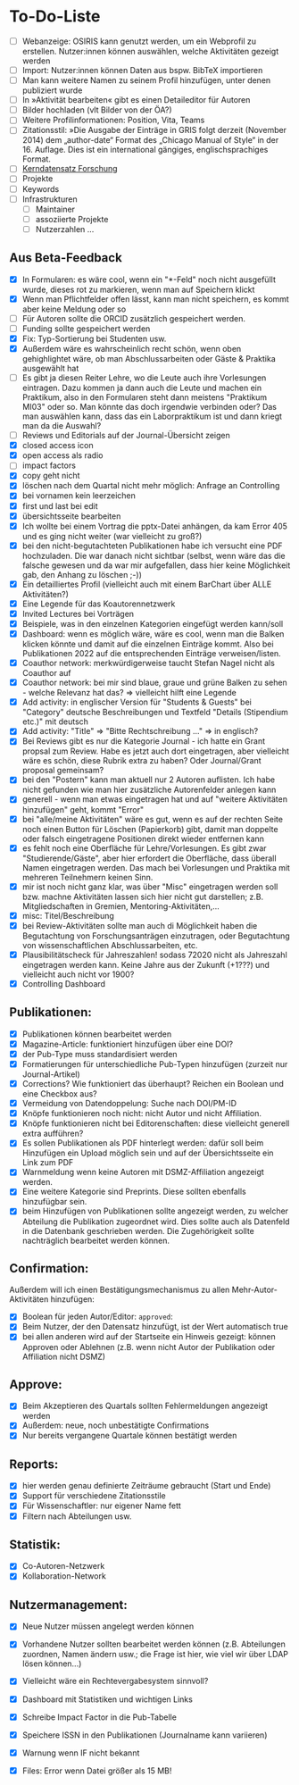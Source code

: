 # To-Do-Liste

- [ ] Webanzeige: OSIRIS kann genutzt werden, um ein Webprofil zu erstellen. Nutzer:innen können auswählen, welche Aktivitäten gezeigt werden
- [ ] Import: Nutzer:innen können Daten aus bspw. BibTeX importieren
- [ ] Man kann weitere Namen zu seinem Profil hinzufügen, unter denen publiziert wurde
- [ ] In »Aktivität bearbeiten« gibt es einen Detaileditor für Autoren
- [ ] Bilder hochladen (vlt Bilder von der ÖA?)
- [ ] Weitere Profilinformationen: Position, Vita, Teams
- [ ] Zitationsstil: »Die Ausgabe der Einträge in GRIS folgt derzeit (November 2014) dem &bdquo;author-date&ldquo; Format des  &bdquo;Chicago Manual of Style&ldquo; in der 16. Auflage. Dies ist ein international gängiges, englischsprachiges  Format. 
- [ ] [Kerndatensatz Forschung](https://kerndatensatz-forschung.de/)
- [ ] Projekte
- [ ] Keywords
- [ ] Infrastrukturen
  - [ ] Maintainer
  - [ ] assoziierte Projekte
  - [ ] Nutzerzahlen …

## Aus Beta-Feedback
- [x] In Formularen: es wäre cool, wenn ein "*-Feld" noch nicht ausgefüllt wurde, dieses rot zu markieren, wenn man auf Speichern klickt
- [x] Wenn man Pflichtfelder offen lässt, kann man nicht speichern, es kommt aber keine Meldung oder so
- [ ] Für Autoren sollte die ORCID zusätzlich gespeichert werden.
- [ ] Funding sollte gespeichert werden
- [x] Fix: Typ-Sortierung bei Studenten usw.
- [x] Außerdem wäre es wahrscheinlich recht schön, wenn oben gehighlightet wäre, ob man Abschlussarbeiten oder Gäste & Praktika ausgewählt hat
- [ ] Es gibt ja diesen Reiter Lehre, wo die Leute auch ihre Vorlesungen eintragen. Dazu kommen ja dann auch die Leute und machen ein Praktikum, also in den Formularen steht dann meistens "Praktikum MI03" oder so. Man könnte das doch irgendwie verbinden oder? Das man auswählen kann, dass das ein Laborpraktikum ist und dann kriegt man da die Auswahl?
- [ ] Reviews und Editorials auf der Journal-Übersicht zeigen
- [x] closed access icon
- [x] open access als radio
- [ ] impact factors
- [x] copy geht nicht
- [x] löschen nach dem Quartal nicht mehr möglich: Anfrage an Controlling
- [x] bei vornamen kein leerzeichen
- [x] first und last bei edit
- [x] übersichtsseite bearbeiten
- [x] Ich wollte bei einem Vortrag die pptx-Datei anhängen, da kam Error 405 und es ging nicht weiter (war vielleicht zu groß?)
- [x] bei den nicht-begutachteten Publikationen habe ich versucht eine PDF hochzuladen. Die war danach nicht sichtbar (selbst, wenn wäre das die falsche gewesen und da war mir aufgefallen, dass hier keine Möglichkeit gab, den Anhang zu löschen ;-))
- [x] Ein detailliertes Profil (vielleicht auch mit einem BarChart über ALLE Aktivitäten?)
- [x] Eine Legende für das Koautorennetzwerk
- [x] Invited Lectures bei Vorträgen
- [x] Beispiele, was in den einzelnen Kategorien eingefügt werden kann/soll
- [x] Dashboard: wenn es möglich wäre, wäre es cool, wenn man die Balken klicken könnte und damit auf die einzelnen Einträge kommt. Also bei Publikationen 2022 auf die entsprechenden Einträge verweisen/listen. 
- [x] Coauthor network: merkwürdigerweise taucht Stefan Nagel nicht als Coauthor auf
- [x] Coauthor network: bei mir sind blaue, graue und grüne Balken zu sehen - welche Relevanz hat das? => vielleicht hilft eine Legende
- [x] Add activity: in englischer Version für "Students & Guests" bei "Category" deutsche Beschreibungen und Textfeld "Details (Stipendium etc.)" mit deutsch
- [x] Add activity: "Title" => "Bitte Rechtschreibung ..." => in englisch?
- [x] Bei Reviews gibt es nur die Kategorie Journal - ich hatte ein Grant propsal zum Review. Habe es jetzt auch dort eingetragen, aber vielleicht wäre es schön, diese Rubrik extra zu haben? Oder Journal/Grant proposal gemeinsam?
- [x] bei den "Postern" kann man aktuell nur 2 Autoren auflisten. Ich habe nicht gefunden wie man hier zusätzliche Autorenfelder anlegen kann
- [x] generell - wenn man etwas eingetragen hat und auf "weitere Aktivitäten hinzufügen" geht, kommt "Error"
- [x] bei "alle/meine Aktivitäten" wäre es gut, wenn es auf der rechten Seite noch einen Button für Löschen (Papierkorb) gibt, damit man doppelte oder falsch eingetragene Positionen direkt wieder entfernen kann
- [x] es fehlt noch eine Oberfläche für Lehre/Vorlesungen. Es gibt zwar "Studierende/Gäste", aber hier erfordert die Oberfläche, dass überall Namen eingetragen werden. Das mach bei Vorlesungen und Praktika mit mehreren Teilnehmern keinen Sinn.
- [x] mir ist noch nicht ganz klar, was über "Misc" eingetragen werden soll bzw. machne Aktivitäten lassen sich hier nicht gut darstellen; z.B. Mitgliedschaften in Gremien, Mentoring-Aktivitäten,... 
- [x] misc: Titel/Beschreibung
- [x] bei Review-Aktivitäten sollte man auch di Möglichkeit haben die Begutachtung von Forschungsanträgen einzutragen, oder Begutachtung von wissenschaftlichen Abschlussarbeiten, etc.
- [x] Plausibilitätscheck für Jahreszahlen! sodass 72020 nicht als Jahreszahl eingetragen werden kann. Keine Jahre aus der Zukunft (+1???) und vielleicht auch nicht vor 1900?
- [x] Controlling Dashboard

## Publikationen:
- [x] Publikationen können bearbeitet werden
- [x] Magazine-Article: funktioniert hinzufügen über eine DOI?
- [x] der Pub-Type muss standardisiert werden
- [x] Formatierungen für unterschiedliche Pub-Typen hinzufügen (zurzeit nur Journal-Artikel)
- [x] Corrections? Wie funktioniert das überhaupt? Reichen ein Boolean und eine Checkbox aus?
- [x] Vermeidung von Datendoppelung: Suche nach DOI/PM-ID
- [x] Knöpfe funktionieren noch nicht: nicht Autor und nicht Affiliation.
- [x] Knöpfe funktionieren nicht bei Editorenschaften: diese vielleicht generell extra aufführen?
- [x] Es sollen Publikationen als PDF hinterlegt werden: dafür soll beim Hinzufügen ein Upload möglich sein und auf der Übersichtsseite ein Link zum PDF
- [x] Warnmeldung wenn keine Autoren mit DSMZ-Affiliation angezeigt werden.
- [x] Eine weitere Kategorie sind Preprints. Diese sollten ebenfalls hinzufügbar sein.
- [x] beim Hinzufügen von Publikationen sollte angezeigt werden, zu welcher Abteilung die Publikation zugeordnet wird. Dies sollte auch als Datenfeld in die Datenbank geschrieben werden. Die Zugehörigkeit sollte nachträglich bearbeitet werden können.

## Confirmation:
Außerdem will ich einen Bestätigungsmechanismus zu allen Mehr-Autor-Aktivitäten hinzufügen:

- [x] Boolean für jeden Autor/Editor: `approved`:
- [x] Beim Nutzer, der den Datensatz hinzufügt, ist der Wert automatisch true
- [x] bei allen anderen wird auf der Startseite ein Hinweis gezeigt: können Approven oder Ablehnen (z.B. wenn nicht Autor der Publikation oder Affiliation nicht DSMZ)

## Approve:
- [x] Beim Akzeptieren des Quartals sollten Fehlermeldungen angezeigt werden
- [x] Außerdem: neue, noch unbestätigte Confirmations
- [x] Nur bereits vergangene Quartale können bestätigt werden

## Reports:
- [x] hier werden genau definierte Zeiträume gebraucht (Start und Ende)
- [x] Support für verschiedene Zitationsstile
- [x] Für Wissenschaftler: nur eigener Name fett
- [x] Filtern nach Abteilungen usw.

## Statistik:
- [x] Co-Autoren-Netzwerk
- [x] Kollaboration-Network

## Nutzermanagement:
- [x] Neue Nutzer müssen angelegt werden können
- [x] Vorhandene Nutzer sollten bearbeitet werden können (z.B. Abteilungen zuordnen, Namen ändern usw.; die Frage ist hier, wie viel wir über LDAP lösen können...)
- [x] Vielleicht wäre ein Rechtevergabesystem sinnvoll?


- [x] Dashboard mit Statistiken und wichtigen Links
- [x] Schreibe Impact Factor in die Pub-Tabelle
- [x] Speichere ISSN in den Publikationen (Journalname kann variieren)
- [x] Warnung wenn IF nicht bekannt
- [x] Files: Error wenn Datei größer als 15 MB!

